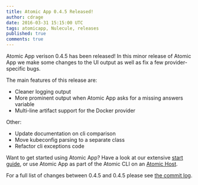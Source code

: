 ```yaml
---
title: Atomic App 0.4.5 Released!
author: cdrage
date: 2016-03-31 15:15:00 UTC
tags: atomicapp, Nulecule, releases
published: true
comments: true
---
```


Atomic App verison 0.4.5 has been released! In this minor release of Atomic App we make some changes to the UI output as well as fix a few provider-specific bugs.

The main features of this release are:

  - Cleaner logging output
  - More prominent output when Atomic App asks for a missing answers variable
  - Multi-line artifact support for the Docker provider

Other:

  - Update documentation on cli comparison
  - Move kubeconfig parsing to a separate class
  - Refactor cli exceptions code

Want to get started using Atomic App? Have a look at our extensive [start guide](https://github.com/projectatomic/atomicapp/blob/master/docs/start_guide.md), or use Atomic App as part of the Atomic CLI on an [Atomic Host](http://www.projectatomic.io/download/).

For a full list of changes between 0.4.5 and 0.4.5 please see [the commit log](https://github.com/projectatomic/atomicapp/commits/0.4.5).
